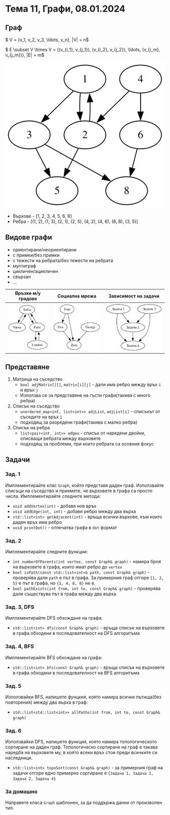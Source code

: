 # Тема 11, Графи, 08.01.2024

## Граф

$ V = \{v_1, v_2, v_3, \ldots, v_n\}, |V| = n$

$ Е \subset V \times V = \{(v_{i_1}, v_{j_1}), (v_{i_2}, v_{j_2}), \ldots, (v_{i_m}, v_{j_m})\}, |E| = m$

![graph](./content/sample-graph.svg)

* Върхове - [1, 2, 3, 4, 5, 6, 8]
* Ребра - [(1, 2), (1, 3), (2, 1), (2, 5), (4, 2), (4, 6), (6, 8), (3, 5)]

## Видове графи

* ориентирани/неориентирани
* с примки/без примки
* с тежести на ребрата/без тежести на ребрата
* мултиграф
* цикличен/ацикличен
* свързан
* ...


Връзки м/у градове           |  Социална мрежа | Зависимост на задачи
:-------------------------:|:-------------------------:|:-------------------------:
![cities](./content/cities-graph.svg) | ![social](./content/social-graph.svg) | ![tasks](./content/tasks-graph.svg)


## Представяне

1. Матрица на съседство
    * `bool adjMatrix[][]`, `matrix[i][j]` - дали има ребро между връх `i` и връх `j`
    * Използва се за представяне на гъсти графи(такива с много ребра) 
2. Списък на съседство
    * `unordered_map<int, list<int>> adjList`, `adjList[i]` - списъкът от съседите на връх `i`
    * подходящ за разредени графи(такива с малко ребра)
3. Списък на ребра
    * `list<pair<int, int>> edges` - списък от наредени двойки, описващи ребрата между върховете
    * подходящ за проблеми, при които ребрата са осовния фокус

## Задачи

### Зад. 1

Имплементирайте клас `Graph`, който представя даден граф. Използвайте списъци на съседство и приемете, че върховете в графа са просто числа. Имплементирайте следните методи:

* `void addVertex(int)` - добавя нов връх
* `void addEdge(int, int)` - добавя ребро между два върха
* `std::list<int> getAdjacent(int)` - връща всички върхове, към които даден връх има ребро
* `void printDot()` - отпечатва графа в `dot` формат

### Зад. 2

Имплементирайте следните функции:

* `int numberOfParents(int vertex, const Graph& graph)` - намира броя на върховете в графа, които имат ребро до `vertex`
* `bool isPath(const std::list<int>& path, const Graph& graph)` - проверява дали `path` e път в графа. За примерния граф отгоре `{1, 2, 5}` е път в графа, но `{1, 4, 6, 8}` не е.
* `bool pathExists(int from, int to, const Graph& graph)` - проверява дали съществува път в графа между два върха

### Зад. 3, DFS

Имплементирайте DFS обхождане на графа:

* `std::list<int> dfs(const Graph& graph)` - връща списък на върховете в графа обходени в последователност на DFS алгоритъма

### Зад. 4, BFS

Имплементирайте BFS обхождане на графа:

* `std::list<int> bfs(const Graph& graph)` - връща списък на върховете в графа обходени в последователност на BFS алгоритъма

### Зад. 5

Използвайки BFS, напишете фунцкия, която намира всички пътища(без повторения) между два върха в граф:

* `std::list<std::list<int>> allPaths(int from, int to, const Graph& graph)`

### Зад. 6

Използвайки DFS, напишете функция, която намира топологическото сортиране на даден граф. Топологическо сортиране на граф е такава наредба на върховете му, в която всеки връх стои преди всичките си наследници.

* `std::list<int> topoSort(const Graph& graph)` - за примерния граф на задачи отгоре едно примерно сортиране е `{Задача 1, Задача 3, Задача 2, Задача 4}`

### За домашно

Направете класа `Graph` шаблонен, за да поддържа данни от произволен тип.
		
